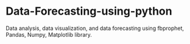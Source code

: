 # Data-Forecasting-using-python
Data analysis, data visualization, and data forecasting using fbprophet, Pandas, Numpy, Matplotlib library. 
